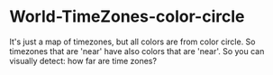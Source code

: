 # World-TimeZones-color-circle
It's just a map of timezones, but all colors are from color circle. So timezones that are 'near' have also colors that are 'near'. So you can visually detect: how far are time zones?
